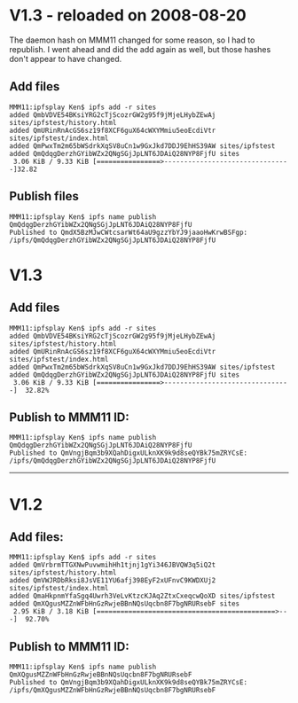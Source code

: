 # V1.3 - reloaded on 2008-08-20
The daemon hash on MMM11 changed for some reason, so I had to republish. I went ahead and did the add again as well, but those hashes don't appear to have changed.
## Add files
```
MMM11:ipfsplay Ken$ ipfs add -r sites
added QmbVDVE54BKsiYRG2cTjScozrGW2g95f9jMjeLHybZEwAj sites/ipfstest/history.html
added QmURinRnAcGS6sz19f8XCF6guX64cWXYMmiu5eoEcdiVtr sites/ipfstest/index.html
added QmPwxTm2m65bWSdrkXqSV8uCn1w9GxJkd7DDJ9EhHS39AW sites/ipfstest
added QmQdqgDerzhGYibWZx2QNgSGjJpLNT6JDAiQ28NYP8FjfU sites
 3.06 KiB / 9.33 KiB [================>--------------------------------]32.82
```
## Publish files
```
MMM11:ipfsplay Ken$ ipfs name publish QmQdqgDerzhGYibWZx2QNgSGjJpLNT6JDAiQ28NYP8FjfU
Published to QmdX5BzMJwCWtcsarWt64aU9gzzYbYJ9jaaoHwKrwBSFgp: /ipfs/QmQdqgDerzhGYibWZx2QNgSGjJpLNT6JDAiQ28NYP8FjfU
```

# V1.3
## Add files
```
MMM11:ipfsplay Ken$ ipfs add -r sites
added QmbVDVE54BKsiYRG2cTjScozrGW2g95f9jMjeLHybZEwAj sites/ipfstest/history.html
added QmURinRnAcGS6sz19f8XCF6guX64cWXYMmiu5eoEcdiVtr sites/ipfstest/index.html
added QmPwxTm2m65bWSdrkXqSV8uCn1w9GxJkd7DDJ9EhHS39AW sites/ipfstest
added QmQdqgDerzhGYibWZx2QNgSGjJpLNT6JDAiQ28NYP8FjfU sites
 3.06 KiB / 9.33 KiB [================>--------------------------------]  32.82%
```
## Publish to MMM11 ID:
```
MMM11:ipfsplay Ken$ ipfs name publish QmQdqgDerzhGYibWZx2QNgSGjJpLNT6JDAiQ28NYP8FjfU
Published to QmVngjBqm3b9XQahDigxULknXK9k9d8seQYBk75mZRYCsE: /ipfs/QmQdqgDerzhGYibWZx2QNgSGjJpLNT6JDAiQ28NYP8FjfU
```
---
# V1.2

## Add files:
```
MMM11:ipfsplay Ken$ ipfs add -r sites
added QmVrbrmTTGXNwPuvwmihHh1tjnj1gYi346JBVQW3q5iQ2t sites/ipfstest/history.html
added QmVWJRDbRksi8JsVE11YU6afj398EyF2xUFnvC9KWDXUj2 sites/ipfstest/index.html
added QmaHkpnmYfaSgq4Uwrh3VeLvKtzcKJAq2ZtxCxeqcwQoXD sites/ipfstest
added QmXQgusMZZnWFbHnGzRwjeBBnNQsUqcbn8F7bgNRURsebF sites
 2.95 KiB / 3.18 KiB [=============================================>---]  92.70%
```

## Publish to MMM11 ID:
```
MMM11:ipfsplay Ken$ ipfs name publish QmXQgusMZZnWFbHnGzRwjeBBnNQsUqcbn8F7bgNRURsebF
Published to QmVngjBqm3b9XQahDigxULknXK9k9d8seQYBk75mZRYCsE: /ipfs/QmXQgusMZZnWFbHnGzRwjeBBnNQsUqcbn8F7bgNRURsebF
```
